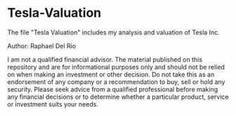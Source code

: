 # Tesla-Valuation

The file "Tesla Valuation" includes my analysis and valuation of Tesla Inc. 

Author: Raphael Del Rio

I am not a qualified financial advisor. The material published on this repository and  are for informational purposes only and should not be relied on when making an investment or other decision. Do not take this as an endorsement of any company or a recommendation to buy, sell or hold any security. Please seek advice from a qualified professional before making any financial decisions or to determine whether a particular product, service or investment suits your needs.

